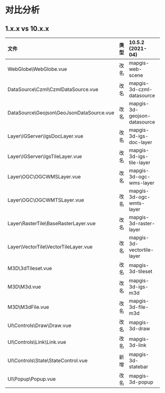 # 对比分析

## 1.x.x vs 10.x.x

| 文件                                     | 类型 | 10.5.2 (2021-04)             | 1.0.13 (2020-12)          | 10.5.2(按需引入)        | 1.0.13(按需引入)        | 备注 |
| :--------------------------------------- | :--- | :--------------------------- | :------------------------ | :---------------------- | :---------------------- | :--- |
| WebGlobe\WebGlobe.vue                    | 改名 | mapgis-web-scene             | cesium-web-globe          | MapgisWebScene          |                         | 无   |
| DataSource\Czml\CzmlDataSource.vue       | 改名 | mapgis-3d-czml-datasource    | cesium-czml-datasource    | MapgisCzmlDatasource    | CesiumCzmlDatasource    | 无   |
| DataSource\Geojson\GeoJsonDataSource.vue | 改名 | mapgis-3d-geojson-datasource | cesium-geojson-datasource | MapgisGeojsonDatasource | CesiumGeojsonDatasource | 无   |
| Layer\IGServer\IgsDocLayer.vue           | 改名 | mapgis-3d-igs-doc-layer      | cesium-igs-doc-layer      | Mapgis3dIgsDocLayer     |                         | 无   |
| Layer\IGServer\IgsTileLayer.vue          | 改名 | mapgis-3d-igs-tile-layer     | cesium-igs-tile-layer     | Mapgis3dIgsTileLayer    |                         | 无   |
| Layer\OGC\OGCWMSLayer.vue                | 改名 | mapgis-3d-ogc-wms-layer      |                           | Mapgis3dOgcWmsLayer     |                         | 无   |
| Layer\OGC\OGCWMTSLayer.vue               | 改名 | mapgis-3d-ogc-wmts-layer     |                           | Mapgis3dOgcWmtsLayer    |                         | 无   |
| Layer\RasterTile\BaseRasterLayer.vue     | 改名 | mapgis-3d-raster-layer       |                           | Mapgis3dRasterLayer     |                         | 无   |
| Layer\VectorTile\VectorTileLayer.vue     | 改名 | mapgis-3d-vectortile-layer   |                           | Mapgis3dVectortileLayer |                         | 无   |
| M3D\3dTileset.vue                        | 改名 | mapgis-3d-tileset            | cesium-3d-tileset         | Mapgis3dTileset         |                         | 无   |
| M3D\M3d.vue                              | 改名 | mapgis-3d-igs-m3d            | cesium-igs-m3d            | Mapgis3dIgsM3d          |                         | 无   |
| M3D\M3dFile.vue                          | 改名 | mapgis-3d-file-m3d           | cesium-file-m3d           | Mapgis3dFileM3d         |                         | 无   |
| UI\Controls\Draw\Draw.vue                | 改名 | mapgis-3d-draw               |                           | Mapgis3dDraw            |                         | 无   |
| UI\Controls\Link\Link.vue                | 改名 | mapgis-3d-link               |                           | Mapgis3dLink            |                         | 无   |
| UI\Controls\State\StateControl.vue       | 新增 | mapgis-3d-statebar           |                           | Mapgis3dState           |                         | 无   |
| UI\Popup\Popup.vue                       | 改名 | mapgis-3d-popup              |                           | Mapgis3dPopup           |                         | 无   |
